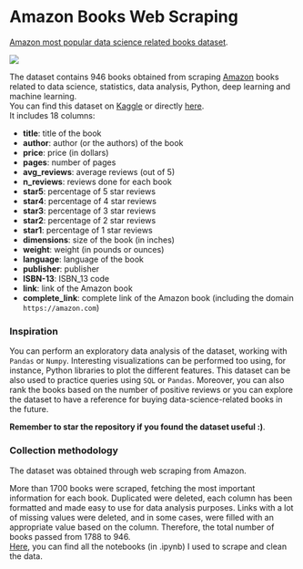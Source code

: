 # Amazon Books Web Scraping
 [Amazon most popular data science related books dataset](https://www.kaggle.com/datasets/die9origephit/amazon-data-science-books).

![](https://www.googleapis.com/download/storage/v1/b/kaggle-user-content/o/inbox%2F6372737%2Fc913ddc103f20c3668a67eda7a92336b%2Famazon-text-books.jpg?generation=1663537491733005&alt=media)


The dataset contains 946 books obtained from scraping [Amazon](https://www.amazon.com) books related to data science, statistics, data analysis, Python, deep learning and machine learning. <br>
You can find this dataset on [Kaggle](https://www.kaggle.com/datasets/die9origephit/amazon-data-science-books) or directly [here](https://github.com/Iron486/Amazon-Books-Web-Scraping/blob/main/spiders/final_book_dataset_kaggle.csv). <br>
It includes 18 columns:


- **title**: title of the book
- **author**: author (or the authors) of the book
- **price**: price (in dollars)
- **pages**: number of pages
- **avg_reviews**: average reviews (out of 5)
- **n_reviews**: reviews done for each book
- **star5**: percentage of 5 star reviews
- **star4**: percentage of 4 star reviews
- **star3**: percentage of 3 star reviews
- **star2**: percentage of 2 star reviews
- **star1**: percentage of 1 star reviews
- **dimensions**: size of the book (in inches)
- **weight**: weight (in pounds or ounces)
- **language**: language of the book
- **publisher**: publisher
- **ISBN-13**: ISBN_13 code
- **link**: link of the Amazon book
- **complete_link**: complete link of the Amazon book (including the domain `https://amazon.com`)

###  **Inspiration**

You can perform an exploratory data analysis of the dataset, working with `Pandas` or `Numpy`.
Interesting visualizations can be performed too using, for instance, Python libraries to plot the different features.
This dataset can be also used to practice queries using `SQL` or `Pandas`.
Moreover, you can also rank the books based on the number of positive reviews or you can explore the dataset to have a reference for buying data-science-related books in the future. <br>

**Remember to star the repository if you found the dataset useful :)**.

###  **Collection methodology**

The dataset was obtained through web scraping from Amazon.

More than 1700 books were scraped, fetching the most important information for each book.
Duplicated were deleted, each column has been formatted and made easy to use for data analysis purposes.
Links with a lot of missing values were deleted, and in some cases, were filled with an appropriate value based on the column. Therefore, the total number of books passed from 1788 to 946. 
<br>
[Here](https://github.com/Iron486/Amazon-Books-Web-Scraping/tree/main/spiders), you can find all the notebooks (in .ipynb) I used to scrape and clean the data.
